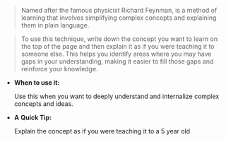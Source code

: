 
> Named after the famous physicist Richard Feynman, is a method of learning that involves simplifying complex concepts and explaining them in plain language.


> To use this technique, write down the concept you want to learn on the top of the page and then explain it as if you were teaching it to someone else. This helps you identify areas where you may have gaps in your understanding, making it easier to fill those gaps and reinforce your knowledge.

- **When to use it:**
    
    Use this when you want to deeply understand and internalize complex concepts and ideas.
    
- **A** **Quick Tip:**
    
    Explain the concept as if you were teaching it to a 5 year old